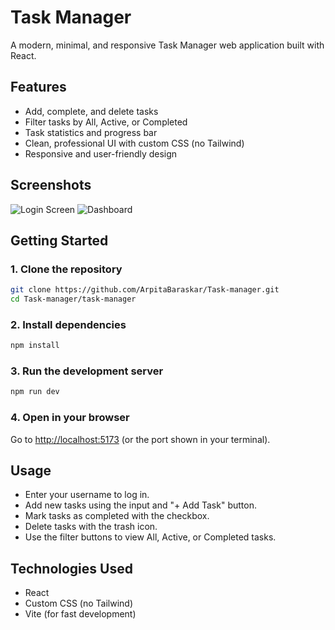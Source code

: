 # Task Manager

A modern, minimal, and responsive Task Manager web application built with React.

## Features
- Add, complete, and delete tasks
- Filter tasks by All, Active, or Completed
- Task statistics and progress bar
- Clean, professional UI with custom CSS (no Tailwind)
- Responsive and user-friendly design

## Screenshots
![Login Screen](./screenshots/Login.png)
![Dashboard](./screenshots/dashboard.png)

## Getting Started

### 1. Clone the repository
```sh
git clone https://github.com/ArpitaBaraskar/Task-manager.git
cd Task-manager/task-manager
```

### 2. Install dependencies
```sh
npm install
```

### 3. Run the development server
```sh
npm run dev
```

### 4. Open in your browser
Go to [http://localhost:5173](http://localhost:5173) (or the port shown in your terminal).

## Usage
- Enter your username to log in.
- Add new tasks using the input and "+ Add Task" button.
- Mark tasks as completed with the checkbox.
- Delete tasks with the trash icon.
- Use the filter buttons to view All, Active, or Completed tasks.

## Technologies Used
- React
- Custom CSS (no Tailwind)
- Vite (for fast development)
